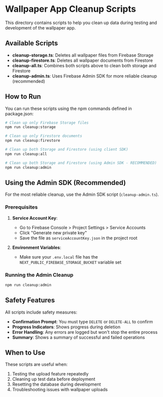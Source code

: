 # Wallpaper App Cleanup Scripts

This directory contains scripts to help you clean up data during testing and development of the wallpaper app.

## Available Scripts

- **cleanup-storage.ts**: Deletes all wallpaper files from Firebase Storage
- **cleanup-firestore.ts**: Deletes all wallpaper documents from Firestore
- **cleanup-all.ts**: Combines both scripts above to clean both storage and Firestore
- **cleanup-admin.ts**: Uses Firebase Admin SDK for more reliable cleanup (recommended)

## How to Run

You can run these scripts using the npm commands defined in package.json:

```bash
# Clean up only Firebase Storage files
npm run cleanup:storage

# Clean up only Firestore documents
npm run cleanup:firestore

# Clean up both Storage and Firestore (using client SDK)
npm run cleanup:all

# Clean up both Storage and Firestore (using Admin SDK - RECOMMENDED)
npm run cleanup:admin
```

## Using the Admin SDK (Recommended)

For the most reliable cleanup, use the Admin SDK script (`cleanup-admin.ts`).

### Prerequisites

1. **Service Account Key**:
   - Go to Firebase Console > Project Settings > Service Accounts
   - Click "Generate new private key"
   - Save the file as `serviceAccountKey.json` in the project root

2. **Environment Variables**:
   - Make sure your `.env.local` file has the `NEXT_PUBLIC_FIREBASE_STORAGE_BUCKET` variable set

### Running the Admin Cleanup

```bash
npm run cleanup:admin
```

## Safety Features

All scripts include safety measures:

- **Confirmation Prompt**: You must type `DELETE` or `DELETE-ALL` to confirm
- **Progress Indicators**: Shows progress during deletion
- **Error Handling**: Any errors are logged but won't stop the entire process
- **Summary**: Shows a summary of successful and failed operations

## When to Use

These scripts are useful when:

1. Testing the upload feature repeatedly
2. Cleaning up test data before deployment
3. Resetting the database during development
4. Troubleshooting issues with wallpaper uploads 